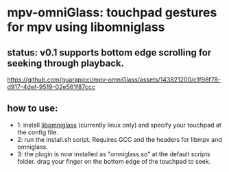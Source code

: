 # mpv-omniGlass: touchpad gestures for mpv using libomniglass

## status: v0.1 supports bottom edge scrolling for seeking through playback.


https://github.com/guarapicci/mpv-omniGlass/assets/143821200/c1f98f78-d917-4def-9519-02e561f87ccc


## how to use:
- 1: install [libomniglass](https://github.com/guarapicci/omniGlass) (currently linux only) and specify your touchpad at the config file.
- 2: run the install.sh script. Requires GCC and the headers for libmpv and omniglass.
- 3: the plugin is now installed as "omniglass.so" at the default scripts folder. drag your finger on the bottom edge of the touchpad to seek.
